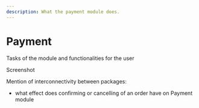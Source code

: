 ```yaml
---
description: What the payment module does.
---
```


# Payment

Tasks of the module and functionalities for the user

Screenshot

Mention of interconnectivity between packages:

- what effect does confirming or cancelling of an order have on Payment module

